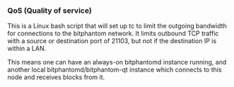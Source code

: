### QoS (Quality of service) ###

This is a Linux bash script that will set up tc to limit the outgoing bandwidth for connections to the bitphantom network. It limits outbound TCP traffic with a source or destination port of 21103, but not if the destination IP is within a LAN.

This means one can have an always-on bitphantomd instance running, and another local bitphantomd/bitphantom-qt instance which connects to this node and receives blocks from it.
